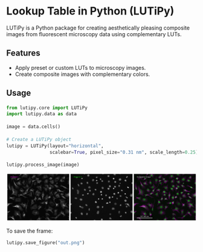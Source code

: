 # Lookup Table in Python (LUTiPy)
LUTiPy is a Python package for creating aesthetically pleasing composite images from fluorescent microscopy data using complementary LUTs.

## Features
- Apply preset or custom LUTs to microscopy images.
- Create composite images with complementary colors.

## Usage
```python
from lutipy.core import LUTiPy
import lutipy.data as data

image = data.cells()

# Create a LUTiPy object
lutipy = LUTiPy(layout="horizontal", 
                scalebar=True, pixel_size="0.31 nm", scale_length=0.25)

lutipy.process_image(image)
```

<img src="assets/out.png"/>

To save the frame:

```python
lutipy.save_figure("out.png")
```